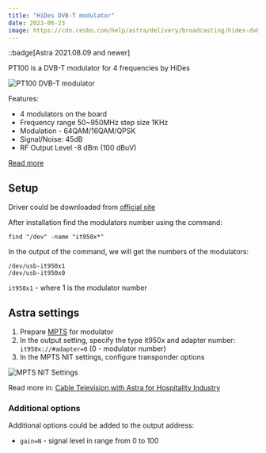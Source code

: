 ```yaml
---
title: "HiDes DVB-T modulator"
date: 2023-06-23
image: https://cdn.cesbo.com/help/astra/delivery/broadcasting/hides-dvb-t-modulator/pt100.jpeg
---
```


::badge[Astra 2021.08.09 and newer]

PT100 is a DVB-T modulator for 4 frequencies by HiDes

![PT100 DVB-T modulator](https://cdn.cesbo.com/help/astra/delivery/broadcasting/hides-dvb-t-modulator/pt100.jpeg)

Features:

- 4 modulators on the board
- Frequency range 50~950MHz step size 1KHz
- Modulation - 64QAM/16QAM/QPSK
- Signal/Noise: 45dB
- RF Output Level -8 dBm (100 dBuV)

[Read more](http://www.hides.com.tw/product_pt100_eng.html)

## Setup

Driver could be downloaded from [official site](http://www.hides.com.tw/downloads_eng.html)

After installation find the modulators number using the command:

```
find "/dev" -name "it950x*"
```

In the output of the command, we will get the numbers of the modulators:

```
/dev/usb-it950x1
/dev/usb-it950x0
```

`it950x1` - where 1 is the modulator number

## Astra settings

1. Prepare [MPTS](https://help.cesbo.com/astra/delivery/broadcasting/mpts-settings) for modulator
2. In the output setting, specify the type it950x and adapter number: `it950x://#adapter=0` (0 - modulator number)
3. In the MPTS NIT settings, configure transponder options

![MPTS NIT Settings](https://cdn.cesbo.com/help/astra/delivery/broadcasting/hides-dvb-t-modulator/mpts-nit.png)

Read more in: [Cable Television with Astra for Hospitality Industry](/astra/getting-started/use-cases/cable-television-with-astra-for-hospitality-industry)

### Additional options

Additional options could be added to the output address:

- `gain=N` - signal level in range from 0 to 100
